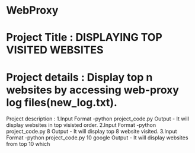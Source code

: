 # WebProxy
# Project Title      : DISPLAYING TOP VISITED WEBSITES
# Project details    : Display top n websites by accessing web-proxy log files(new_log.txt).

 Project description :   1.Input Format -python project_code.py
                           Output - It will display websites in top visisted order.
                         2.Input Format -python project_code.py 8
                           Output - It will display top 8 website visited.
                         3.Input Format -python project_code.py 10 google
                           Output - It will display websites from top 10 which
